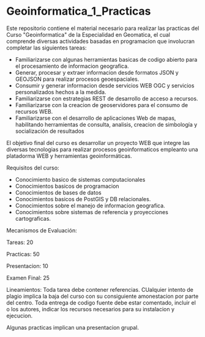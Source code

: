 # Geoinformatica_1_Practicas

Este repositorio contiene el material necesario para realizar las practicas del Curso "Geoinformatica" de la Especialidad en Geomatica, el cual comprende diversas actividades basadas en programacion que involucran completar las siguientes tareas:

- Familiarizarse con algunas  herramientas basicas de codigo abierto para el procesamiento de informacion geografica.
- Generar, procesar y extraer informacion desde formatos  JSON y GEOJSON para realizar procesos geoespaciales.
- Consumir y generar informacion desde servicios WEB OGC y servicios personalizados hechos a la medida.
- Familiarizarse con estrategias REST de desarrollo de acceso a recursos.
- Familiarizarse con la creacion de geoservidores para el consumo de recursos WEB.
- Familiarizarse con el desarrollo de aplicaciones Web de mapas, habilitando herramientas de consulta, analisis, creacion de simbología y socialización  de resultados

El objetivo final del curso es desarrollar un proyecto WEB que integre las diversas tecnologias para realizar procesos geoinformaticos empleanto una platadorma WEB y herramientas geoinformáticas.


Requisitos del curso:

- Conocimiento basico de sistemas computacionales
- Conocimientos basicos de programacion
- Conocimientos de bases de datos
- Conocimientos basicos de PostGIS y DB relacionales.
- Conocimientos sobre el manejo de informacion geografica.
- Conocimientos sobre sistemas de referencia y proyecciones cartograficas.


Mecanismos de Evaluación:

Tareas:      20

Practicas:   50

Presentacion: 10

Examen Final: 25


Lineamientos:
Toda tarea debe contener referencias.
CUalquier intento de plagio implica la baja del curso con su consiguiente amonestacion por parte del centro.
Toda entrega de codigo fuente debe estar comentado, incluir el o los autores, indicar los recursos necesarios para su instalacion y ejecucion.

Algunas practicas implican una presentacion grupal.












